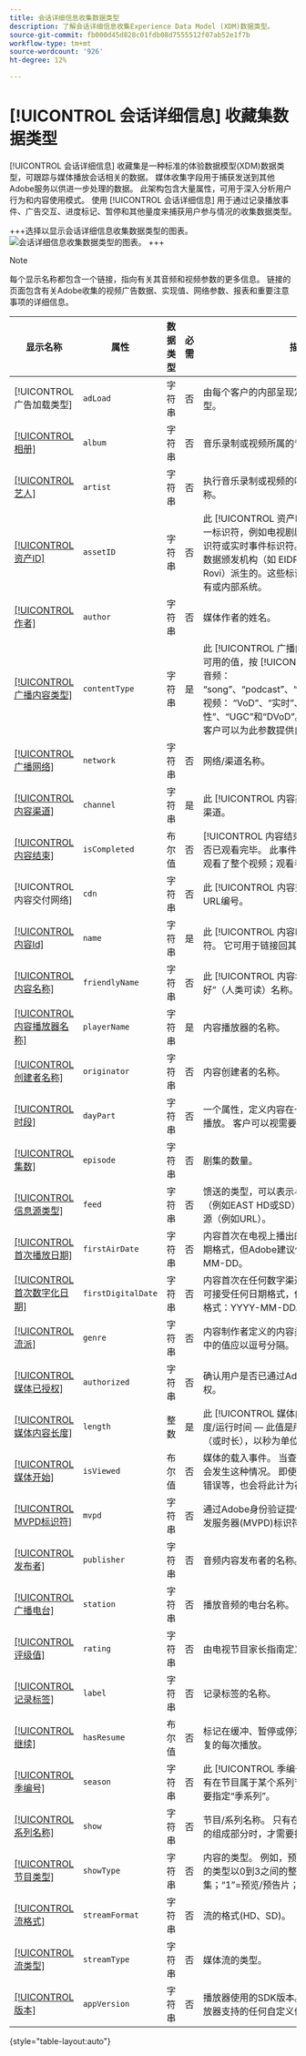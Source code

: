 ```yaml
---
title: 会话详细信息收集数据类型
description: 了解会话详细信息收集Experience Data Model (XDM)数据类型。
source-git-commit: fb000d45d828c01fdb08d7555512f07ab52e1f7b
workflow-type: tm+mt
source-wordcount: '926'
ht-degree: 12%

---
```


# [!UICONTROL 会话详细信息] 收藏集数据类型

[!UICONTROL 会话详细信息] 收藏集是一种标准的体验数据模型(XDM)数据类型，可跟踪与媒体播放会话相关的数据。 媒体收集字段用于捕获发送到其他Adobe服务以供进一步处理的数据。 此架构包含大量属性，可用于深入分析用户行为和内容使用模式。 使用 [!UICONTROL 会话详细信息] 用于通过记录播放事件、广告交互、进度标记、暂停和其他量度来捕获用户参与情况的收集数据类型。

+++选择以显示会话详细信息收集数据类型的图表。
![会话详细信息收集数据类型的图表。](../images/data-types/session-details-collection.png)
+++

>[!NOTE]
>
>每个显示名称都包含一个链接，指向有关其音频和视频参数的更多信息。 链接的页面包含有关Adobe收集的视频广告数据、实现值、网络参数、报表和重要注意事项的详细信息。

| 显示名称 | 属性 | 数据类型 | 必需 | 描述 |
|--------------------------------------------------------------------------------------------------------------------------------------------------------------------------|------------------|-----------|----------|---------------------------------------------------------------------------------------|
| [!UICONTROL 广告加载类型] | `adLoad` | 字符串 | 否 | 由每个客户的内部呈现定义的所加载的广告类型。 |
| [[!UICONTROL 相册]](https://experienceleague.adobe.com/docs/media-analytics/using/implementation/variables/audio-video-parameters.html#album) | `album` | 字符串 | 否 | 音乐录制或视频所属的专辑的名称。 |
| [[!UICONTROL 艺人]](https://experienceleague.adobe.com/docs/media-analytics/using/implementation/variables/audio-video-parameters.html#artist) | `artist` | 字符串 | 否 | 执行音乐录制或视频的唱片艺术家或群体的名称。 |
| [[!UICONTROL 资产ID]](https://experienceleague.adobe.com/docs/media-analytics/using/implementation/variables/audio-video-parameters.html#asset-id) | `assetID` | 字符串 | 否 | 此 [!UICONTROL 资产ID] 是媒体资产内容的唯一标识符，例如电视剧剧集标识符、电影资产标识符或实时事件标识符。 通常，这些 ID 是从元数据颁发机构（如 EIDR、TMS/Gracenote 或 Rovi）派生的。这些标识符也可以来自其他专有或内部系统。 |
| [[!UICONTROL 作者]](https://experienceleague.adobe.com/docs/media-analytics/using/implementation/variables/audio-video-parameters.html#author) | `author` | 字符串 | 否 | 媒体作者的姓名。 |
| [[!UICONTROL 广播内容类型]](https://experienceleague.adobe.com/docs/media-analytics/using/implementation/variables/audio-video-parameters.html#content-type) | `contentType` | 字符串 | 是 | 此 [!UICONTROL 广播内容类型] 流投放的ID。 可用的值，按 [!UICONTROL 流类型] 包括：<br>音频： “song”、“podcast”、“audiobook”和“radio”；<br>视频： “VoD”、“实时”、“线性”、“UGC”和“DVoD”。<br>客户可以为此参数提供自定义值。 |
| [[!UICONTROL 广播网络]](https://experienceleague.adobe.com/docs/media-analytics/using/implementation/variables/audio-video-parameters.html#network) | `network` | 字符串 | 否 | 网络/渠道名称。 |
| [[!UICONTROL 内容渠道]](https://experienceleague.adobe.com/docs/media-analytics/using/implementation/variables/audio-video-parameters.html#content-channel) | `channel` | 字符串 | 是 | 此 [!UICONTROL 内容渠道] 是播放内容的分发渠道。 |
| [[!UICONTROL 内容结束]](https://experienceleague.adobe.com/docs/media-analytics/using/implementation/variables/audio-video-parameters.html#content-complete) | `isCompleted` | 布尔值 | 否 | [!UICONTROL 内容结束] 指示定时媒体资源是否已观看完毕。 此事件并不一定意味着观看者观看了整个视频；观看者可以跳过前面。 |
| [!UICONTROL 内容交付网络] | `cdn` | 字符串 | 否 | 此 [!UICONTROL 内容交付网络] 播放的内容的URL编号。 |
| [[!UICONTROL 内容Id]](https://experienceleague.adobe.com/docs/media-analytics/using/implementation/variables/audio-video-parameters.html#content-id) | `name` | 字符串 | 是 | 此 [!UICONTROL 内容Id] 是内容的唯一标识符。 它可用于链接回其他行业或CMS ID。 |
| [[!UICONTROL 内容名称]](https://experienceleague.adobe.com/docs/media-analytics/using/implementation/variables/audio-video-parameters.html#content-name-(variable)) | `friendlyName` | 字符串 | 否 | 此 [!UICONTROL 内容名称] 是内容的“友好”（人类可读）名称。 |
| [[!UICONTROL 内容播放器名称]](https://experienceleague.adobe.com/docs/media-analytics/using/implementation/variables/audio-video-parameters.html#content-player-name) | `playerName` | 字符串 | 是 | 内容播放器的名称。 |
| [[!UICONTROL 创建者名称]](https://experienceleague.adobe.com/docs/media-analytics/using/implementation/variables/audio-video-parameters.html#originator) | `originator` | 字符串 | 否 | 内容创建者的名称。 |
| [[!UICONTROL 时段]](https://experienceleague.adobe.com/docs/media-analytics/using/implementation/variables/audio-video-parameters.html#day-part) | `dayPart` | 字符串 | 否 | 一个属性，定义内容在一天中的哪个时间广播或播放。 客户可以视需要为此属性设置任何值 |
| [[!UICONTROL 集数]](https://experienceleague.adobe.com/docs/media-analytics/using/implementation/variables/audio-video-parameters.html#episode) | `episode` | 字符串 | 否 | 剧集的数量。 |
| [[!UICONTROL 信息源类型]](https://experienceleague.adobe.com/docs/media-analytics/using/implementation/variables/audio-video-parameters.html#media-feed-type) | `feed` | 字符串 | 否 | 馈送的类型，可以表示与馈送相关的实际数据（例如EAST HD或SD），也可以表示馈送的来源（例如URL）。 |
| [[!UICONTROL 首次播放日期]](https://experienceleague.adobe.com/docs/media-analytics/using/implementation/variables/audio-video-parameters.html#first-air-date) | `firstAirDate` | 字符串 | 否 | 内容首次在电视上播出的日期。 可接受任何日期格式，但Adobe建议使用如下格式：YYYY-MM-DD。 |
| [[!UICONTROL 首次数字化日期]](https://experienceleague.adobe.com/docs/media-analytics/using/implementation/variables/audio-video-parameters.html#first-digital-date) | `firstDigitalDate` | 字符串 | 否 | 内容首次在任何数字渠道或平台上播出的日期。 可接受任何日期格式，但Adobe建议使用如下格式：YYYY-MM-DD。 |
| [[!UICONTROL 流派]](https://experienceleague.adobe.com/docs/media-analytics/using/implementation/variables/audio-video-parameters.html#genre) | `genre` | 字符串 | 否 | 内容制作者定义的内容类型或分组。 变量实施中的值应以逗号分隔。 |
| [[!UICONTROL 媒体已授权]](https://experienceleague.adobe.com/docs/media-analytics/using/implementation/variables/audio-video-parameters.html#authorized) | `authorized` | 字符串 | 否 | 确认用户是否已通过Adobe身份验证获得授权。 |
| [[!UICONTROL 媒体内容长度]](https://experienceleague.adobe.com/docs/media-analytics/using/implementation/variables/audio-video-parameters.html#content-length-(variable)) | `length` | 整数 | 是 | 此 [!UICONTROL 媒体内容长度] 包含剪辑长度/运行时间 — 此值是所使用内容的最大长度（或时长），以秒为单位。 |
| [[!UICONTROL 媒体开始]](https://experienceleague.adobe.com/docs/media-analytics/using/implementation/variables/audio-video-parameters.html#media-starts) | `isViewed` | 布尔值 | 否 | 媒体的载入事件。 当查看器选择播放按钮时，会发生这种情况。 即使存在前置广告、缓冲、错误等，也会将此计为视频载入事件。 |
| [[!UICONTROL MVPD标识符]](https://experienceleague.adobe.com/docs/media-analytics/using/implementation/variables/audio-video-parameters.html#mvpd) | `mvpd` | 字符串 | 否 | 通过Adobe身份验证提供的多通道视频节目分发服务器(MVPD)标识符。 |
| [[!UICONTROL 发布者]](https://experienceleague.adobe.com/docs/media-analytics/using/implementation/variables/audio-video-parameters.html#publisher) | `publisher` | 字符串 | 否 | 音频内容发布者的名称。 |
| [[!UICONTROL 广播电台]](https://experienceleague.adobe.com/docs/media-analytics/using/implementation/variables/audio-video-parameters.html#station) | `station` | 字符串 | 否 | 播放音频的电台名称。 |
| [[!UICONTROL 评级值]](https://experienceleague.adobe.com/docs/media-analytics/using/implementation/variables/audio-video-parameters.html#content-rating) | `rating` | 字符串 | 否 | 由电视节目家长指南定义的评级。 |
| [[!UICONTROL 记录标签]](https://experienceleague.adobe.com/docs/media-analytics/using/implementation/variables/audio-video-parameters.html#label) | `label` | 字符串 | 否 | 记录标签的名称。 |
| [[!UICONTROL 继续]](https://experienceleague.adobe.com/docs/media-analytics/using/implementation/variables/audio-video-parameters.html#content-resumes) | `hasResume` | 布尔值 | 否 | 标记在缓冲、暂停或停滞时间超过30分钟后恢复的每次播放。 |
| [[!UICONTROL 季编号]](https://experienceleague.adobe.com/docs/media-analytics/using/implementation/variables/audio-video-parameters.html#season) | `season` | 字符串 | 否 | 此 [!UICONTROL 季编号] 该节目所属的。 只有在节目属于某个系列节目的组成部分时，才需要指定“季系列”。 |
| [[!UICONTROL 系列名称]](https://experienceleague.adobe.com/docs/media-analytics/using/implementation/variables/audio-video-parameters.html#show) | `show` | 字符串 | 否 | 节目/系列名称。 只有在节目属于某个系列节目的组成部分时，才需要指定“节目名称”。 |
| [[!UICONTROL 节目类型]](https://experienceleague.adobe.com/docs/media-analytics/using/implementation/variables/audio-video-parameters.html#show-type) | `showType` | 字符串 | 否 | 内容的类型。 例如，预告片或完整剧集。 内容的类型以0到3之间的整数表示。 例如，“0”=全集；“1”=预览/预告片；“2”=剪辑；“3”=其他。 |
| [[!UICONTROL 流格式]](https://experienceleague.adobe.com/docs/media-analytics/using/implementation/variables/audio-video-parameters.html#stream-format) | `streamFormat` | 字符串 | 否 | 流的格式(HD、SD)。 |
| [[!UICONTROL 流类型]](https://experienceleague.adobe.com/docs/media-analytics/using/implementation/variables/audio-video-parameters.html#stream-type) | `streamType` | 字符串 | 否 | 媒体流的类型。 |
| [[!UICONTROL 版本]](https://experienceleague.adobe.com/docs/media-analytics/using/implementation/variables/audio-video-parameters.html#sdk-version) | `appVersion` | 字符串 | 否 | 播放器使用的SDK版本。 该参数可使用您的播放器支持的任何自定义值。 |

{style="table-layout:auto"}

<!-- This is required for sessionStart. 
Q) How do I indicate that?
Q) Do you know where to link for:
Ad Load Type
Content Delivery Network
 -->
